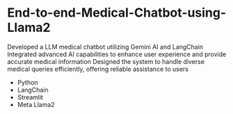 # End-to-end-Medical-Chatbot-using-Llama2
Developed a LLM medical chatbot utilizing Gemini AI and LangChain
Integrated advanced AI capabilities to enhance user experience and provide accurate medical information
Designed the system to handle diverse medical queries efficiently, offering reliable assistance to users

- Python
- LangChain
- Streamlit
- Meta Llama2



